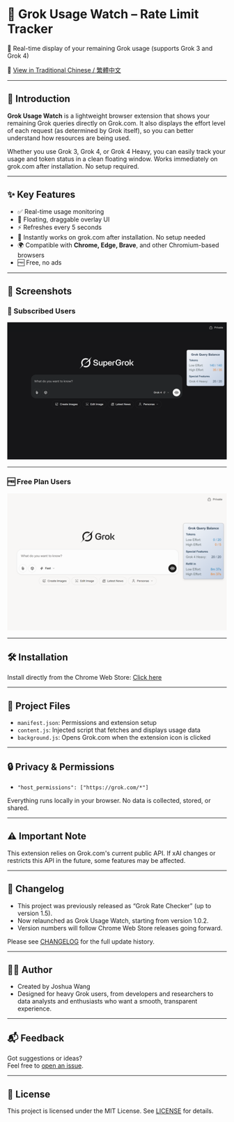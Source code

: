 # 🌟 Grok Usage Watch – Rate Limit Tracker

🔎 Real-time display of your remaining Grok usage (supports Grok 3 and Grok 4)  

📘 [View in Traditional Chinese / 繁體中文](./README.zh-TW.md)

---

## 📌 Introduction

**Grok Usage Watch** is a lightweight browser extension that shows your remaining Grok queries directly on Grok.com. It also displays the effort level of each request (as determined by Grok itself), so you can better understand how resources are being used.

Whether you use Grok 3, Grok 4, or Grok 4 Heavy, you can easily track your usage and token status in a clean floating window. Works immediately on grok.com after installation. No setup required.

---

## ✨ Key Features

* ✅ Real-time usage monitoring
* 🎨 Floating, draggable overlay UI
* ⚡ Refreshes every 5 seconds
* 🧠 Instantly works on grok.com after installation. No setup needed
* 🌍 Compatible with **Chrome, Edge, Brave**, and other Chromium-based browsers
* 🆓 Free, no ads

---

## 📸 Screenshots

### 🔐 Subscribed Users

![Grok Usage Watch screenshot](screenshot.png)

---

### 🆓 Free Plan Users

![Grok Usage Watch screenshot2](screenshot2.png)

---

## 🛠 Installation

Install directly from the Chrome Web Store: [Click here](https://chrome.google.com/webstore/detail/bmpboaihdkpkjehbceegdmndkonlpdge)

---

## 🧩 Project Files

* `manifest.json`: Permissions and extension setup
* `content.js`: Injected script that fetches and displays usage data
* `background.js`: Opens Grok.com when the extension icon is clicked

---

## 🔒 Privacy & Permissions

* `"host_permissions": ["https://grok.com/*"]`  

Everything runs locally in your browser. No data is collected, stored, or shared.

---

## ⚠️ Important Note

This extension relies on Grok.com's current public API. If xAI changes or restricts this API in the future, some features may be affected.

---

## 📜 Changelog

* This project was previously released as “Grok Rate Checker” (up to version 1.5).
* Now relaunched as Grok Usage Watch, starting from version 1.0.2.
* Version numbers will follow Chrome Web Store releases going forward.  

Please see [CHANGELOG](./CHANGELOG.md) for the full update history.

---

## 👨‍💻 Author

* Created by Joshua Wang
* Designed for heavy Grok users, from developers and researchers to data analysts and enthusiasts who want a smooth, transparent experience.

---

## 📬 Feedback

Got suggestions or ideas?  
Feel free to [open an issue](https://github.com/JoshuaWang2211/grok-usage-watch/issues).

---

## 📜 License

This project is licensed under the MIT License. See [LICENSE](./LICENSE) for details.
